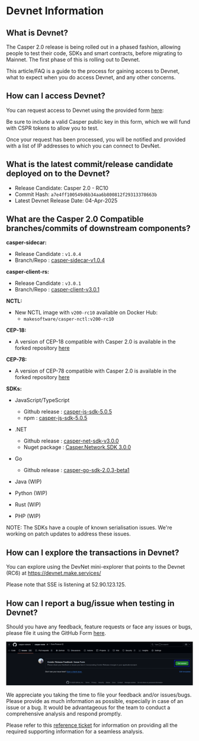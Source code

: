 # Devnet Information

## What is Devnet?

The Casper 2.0 release is being rolled out in a phased fashion, allowing people to test their code, SDKs and smart contracts, before migrating to Mainnet. The first phase of this is rolling out to Devnet. 

This article/FAQ is a guide to the process for gaining access to Devnet, what to expect when you do access Devnet, and any other concerns.

## How can I access Devnet?

You can request access to Devnet using the provided form [here](https://forms.gle/NXYtoK7gPXB1iPP3A): 
 

Be sure to include a valid Casper public key in this form, which we will fund with CSPR tokens to allow you to test.

Once your request has been processed, you will be notified and provided with a list of IP addresses to which you can connect to DevNet.

## What is the latest commit/release candidate deployed on to the Devnet?

- Release Candidate: Casper 2.0 - RC10
- Commit Hash: `a7e4ff100549d6b34aa6b800812f29313378663b`
- Latest Devnet Release Date: 04-Apr-2025

## What are the Casper 2.0 Compatible branches/commits of downstream components?

**casper-sidecar:**
  - Release Candidate   : `v1.0.4`
  - Branch/Repo : [casper-sidecar-v1.0.4](https://github.com/casper-network/casper-sidecar/commit/a7b552832aa44390d90b96c3ace67fdefce24670)

**casper-client-rs:**
  - Release Candidate   : `v3.0.1`
  - Branch/Repo : [casper-client-v3.0.1](https://github.com/casper-ecosystegitm/casper-client-rs/commit/305adf13a08d6b0dac016fa30cec77841ca0a8ca)

**NCTL:**
  - New NCTL image with `v200-rc10` available on Docker Hub: 
    - `makesoftware/casper-nctl:v200-rc10`

**CEP-18:** 
  - A version of CEP-18 compatible with Casper 2.0 is available in the forked repository [here](https://github.com/casper-ecosystem/cep18/tree/feat-2.0)


**CEP-78:**
  - A version of CEP-78 compatible with Casper 2.0 is available in the forked repository [here](https://github.com/casper-ecosystem/cep-78-enhanced-nft/tree/feat-2.0)


**SDKs:**
- JavaScript/TypeScript
  - Github release  : [casper-js-sdk-5.0.5](https://github.com/casper-ecosystem/casper-js-sdk/releases/tag/5.0.5)  
  - npm : [casper-js-sdk-5.0.5](https://www.npmjs.com/package/casper-js-sdk/v/5.0.5)

- .NET
  - Github release  : [casper-net-sdk-v3.0.0](https://github.com/make-software/casper-net-sdk/releases/tag/v3.0.0)  
  - Nuget package   : [Casper.Network.SDK 3.0.0](https://www.nuget.org/packages/Casper.Network.SDK/3.0.0)  

- Go
  - Github release  : [casper-go-sdk-2.0.3-beta1](https://github.com/make-software/casper-go-sdk/releases/tag/v2.0.3-beta1)  
- Java (WIP)
- Python (WIP)
- Rust (WIP)
- PHP (WIP)

NOTE: 
The SDKs have a couple of known serialisation issues. We're working on patch updates to address these issues.

## How can I explore the transactions in Devnet?

You can explore using the DevNet mini-explorer that points to the Devnet (RC6) at https://devnet.make.services/ 

Please note that SSE is listening at 52.90.123.125.

## How can I report a bug/issue when testing in Devnet?

Should you have any feedback, feature requests or face any issues or bugs, please file it using the GitHub Form [here](https://github.com/casper-network/casper-node/issues/new?assignees=devendran-m%2Cpiotr-dziubecki%2Csacherjj%2Ccspramit%2CSaiProServ&labels=condor-feedback&projects=&template=feedback.yml&title=%5BCondor-Release%5D%3A+Specify+your+feedback%2Fissue+briefly).

![issue form](../image_archive/condor/casper_condor_issue_form.png)

We appreciate you taking the time to file your feedback and/or issues/bugs. Please provide as much information as possible, especially in case of an issue or a bug. It would be advantageous for the team to conduct a comprehensive analysis and respond promptly.

Please refer to this [reference ticket](https://github.com/casper-network/casper-node/issues/4999) for information on providing all the required supporting information for a seamless analysis. 
